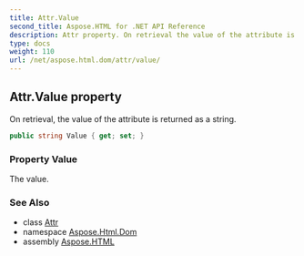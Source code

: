 ```yaml
---
title: Attr.Value
second_title: Aspose.HTML for .NET API Reference
description: Attr property. On retrieval the value of the attribute is returned as a string
type: docs
weight: 110
url: /net/aspose.html.dom/attr/value/
---
```

## Attr.Value property

On retrieval, the value of the attribute is returned as a string.

```csharp
public string Value { get; set; }
```

### Property Value

The value.

### See Also

* class [Attr](../)
* namespace [Aspose.Html.Dom](../../../aspose.html.dom/)
* assembly [Aspose.HTML](../../../)
